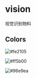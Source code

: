 # vision
视觉识别物料

## Colors

![#fe2105](https://dummyimage.com/80x32/fe2105/ffffff.png&text=fe2105)

![#ff5b00](https://dummyimage.com/80x32/ff5b00/ffffff.png&text=ff5b00)

![#96e9ea](https://dummyimage.com/80x32/96e9ea/ffffff.png&text=96e9ea)
